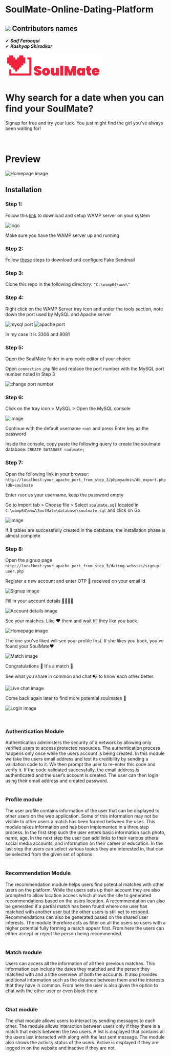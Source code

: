 # SoulMate-Online-Dating-Platform

## <img src="https://media.giphy.com/media/ObNTw8Uzwy6KQ/giphy.gif" width="30px">&nbsp;Contributors names

✔ ***Saif Farooqui***<br>
✔ ***Kashyap Shirodkar***<br>

<img src="public/assets/SoulMate (3).png" alt="logo" width="300" />

# Why search for a date when you can find your SoulMate?

Signup for free and try your luck. You just might find the girl you've always been waiting for!

<br />

# Preview

![Homepage image](https://s8.gifyu.com/images/homepage.gif)

## Installation
### Step 1: 
Follow this [link](https://www.c-sharpcorner.com/article/how-to-install-wamp-server-in-windows-10/) to download and setup WAMP server on your system

<img src="https://www.fredericgilles.net/wp-content/uploads/2018/01/WampServer-logo.png" alt="logo" width="150" />

Make sure you have the WAMP server up and running 

### Step 2:
Follow [these](https://www.myonlineedu.com/blog/view/5/configure-sendmail-for-wamp-and-connect-with-gmail-in-development) steps to download and configure Fake Sendmail

### Step 3: 
Clone this repo in the following directory: `"C:\wamp64\www\"`

### Step 4: 
Right click on the WAMP Server tray icon and under the tools section, note down the port used by MySQL and Apache server

![mysql port](https://user-images.githubusercontent.com/106474125/175659026-23919992-123d-45bd-9621-e9a66e379224.jpg) ![apache port](https://user-images.githubusercontent.com/106474125/175659033-03b2f865-0efa-4062-8d1f-c6b49b4a69f3.jpg)

In my case it is 3306 and 8081


### Step 5:
Open the SoulMate folder in any code editor of your choice

Open `connection.php` file and replace the port number with the MySQL port number noted in Step 3

![change port number](https://user-images.githubusercontent.com/106474125/175659091-5b40385b-74ff-4e33-955b-31bba9e532c0.jpg)


### Step 6:
Click on the tray icon > MySQL > Open the MySQL console

![image](https://user-images.githubusercontent.com/106474125/175659326-7e3d3968-bb2d-4045-9e70-6676c7ce153c.png)

Continue with the default username `root` and press Enter key as the password

Inside the console, copy paste the following query to create the soulmate database: `CREATE DATABASE soulmate;`


### Step 7:
Open the following link in your browser: `http://localhost:your_apache_port_from_step_3/phpmyadmin/db_export.php?db=soulmate`

Enter `root` as your username, keep the password empty

Go to import tab > Choose file > Select `soulmate.sql` located in `C:\wamp64\www\SoulMate\database\soulmate.sql` and click on Go

![image](https://user-images.githubusercontent.com/106474125/175659407-eb1fb1f7-2caa-4a21-a38d-4666a05c7397.png)

If 8 tables are successfully created in the database, the installation phase is almost complete

### Step 8:
Open the signup page `http://localhost:your_apache_port_from_step_3/dating-website/signup-user.php` 

Register a new account and enter OTP 🔢 received on your email id

![Signup image](https://s8.gifyu.com/images/signup.gif)

Fill in your account details 👨‍💻👩‍💻

![Account details image](https://s8.gifyu.com/images/account.gif)

See your matches. Like ❤ them and wait till they like you back.

![Homepage image](https://s8.gifyu.com/images/homepage.gif)

The one you've liked will see your profile first. If she likes you back, you've found your SoulMate❤ 

![Match image](https://s8.gifyu.com/images/match.gif)

Congratulations 🎉 It's a match 🎉

See what you share in common and chat 📭 to know each other better.

![Live chat image](https://s8.gifyu.com/images/chat.gif)

Come back again later to find more potential soulmates 🤗

![Login image](https://s8.gifyu.com/images/logincfd4bbbaa3e733b7.gif)



<br>

### Authentication Module <br>
Authentication administers the security of a network by allowing only verified users to access protected resources. The authentication process happens only once while the users account is being created. In this module we take the users email address and test its credibility by sending a validation code to it. We then prompt the user to re-enter this code and verify it. If the code validated successfully, the email address is authenticated and the user’s account is created. The user can then login using their email address and created password.
<br><br>

### Profile module <br>
The user profile contains information of the user that can be displayed to other users on the web application. Some of this information may not be visible to other users a match has been formed between the uses. This module takes information and has been implemented in a three step process. In the first step such the user enters basic information such photo, name, age. In the next step the user can add links to their various others social media accounts, and information on their career or education. In the last step the users can select various topics they are interested in, that can be selected from the given set of options
<br><br>

### Recommendation Module <br>
The recommendation module helps users find potential matches with other users on the platform. While the users sets up their account they are also prompted to allow location access which allows the site to generated recommendations based on the users location. A recommendation can also be generated if a partial match has been found where one user has matched with another user but the other users is still yet to respond. Recommendations can also be generated based on the shared user interests. The module therefore acts as filter on all the users so users with a higher potential fully forming a match appear first. From here the users can either accept or reject the person being recommended.
<br><br>

### Match module <br>
Users can access all the information of all their previous matches. This information can include the dates they matched and the person they matched with and a little overview of both the accounts. It also provides additional information such as the distance between them and the interests that they have in common. From here the user is also given the option to chat with the other user or even block them.
<br><br>

### Chat module <br>
The chat module allows users to interact by sending messages to each other.  The module allows interaction between users only if they there is a match that exists between the two users. A list is displayed that contains all the users last interacted with along with the last sent message. The module also shows the activity status of the users. Active is displayed if they are logged in on the website and inactive if they are not.
<br>
